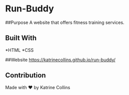 # Run-Buddy

##Purpose
A website that offers fitness training services.

## Built With
*HTML
*CSS

##Website
https://katrinecollins.github.io/run-buddy/

## Contribution
Made with ❤️ by Katrine Collins